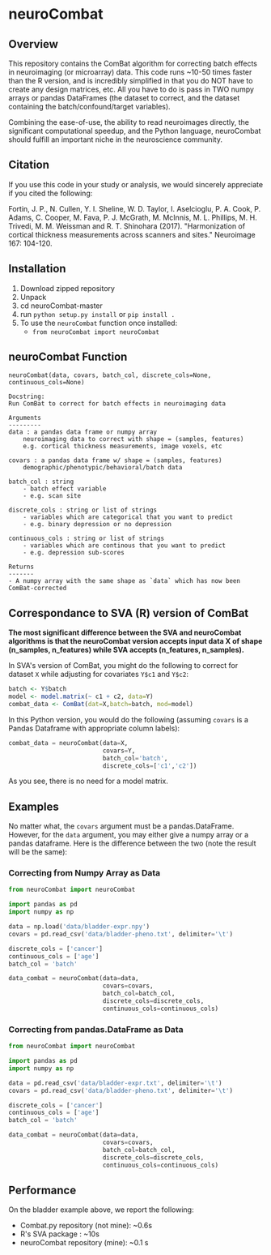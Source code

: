 # neuroCombat

## Overview
This repository contains the ComBat algorithm for correcting batch effects in neuroimaging (or microarray) data. This code runs ~10-50 times faster than the R version, and is incredibly simplified in that you do NOT have to create any design matrices, etc. All you have to do is pass in TWO numpy arrays or pandas DataFrames (the dataset to correct, and the dataset containing the batch/confound/target variables).

Combining the ease-of-use, the ability to read neuroimages directly, the significant computational speedup, and the Python language, neuroCombat should fulfill an important niche in the neuroscience community.

## Citation
If you use this code in your study or analysis, we would sincerely appreciate if you
cited the following:

Fortin, J. P., N. Cullen, Y. I. Sheline, W. D. Taylor, I. Aselcioglu, P. A. Cook, P. Adams, C. Cooper, M. Fava, P. J. McGrath, M. McInnis, M. L. Phillips, M. H. Trivedi, M. M. Weissman and R. T. Shinohara (2017). "Harmonization of cortical thickness measurements across scanners and sites." Neuroimage 167: 104-120.


## Installation
1. Download zipped repository
2. Unpack
3. cd neuroCombat-master
4. run `python setup.py install` or `pip install .`
5. To use the `neuroCombat` function once installed:
    - `from neuroCombat import neuroCombat`

## neuroCombat Function

```
neuroCombat(data, covars, batch_col, discrete_cols=None, continuous_cols=None)

Docstring:
Run ComBat to correct for batch effects in neuroimaging data

Arguments
---------
data : a pandas data frame or numpy array
    neuroimaging data to correct with shape = (samples, features)
    e.g. cortical thickness measurements, image voxels, etc

covars : a pandas data frame w/ shape = (samples, features)
    demographic/phenotypic/behavioral/batch data 
    
batch_col : string
    - batch effect variable
    - e.g. scan site

discrete_cols : string or list of strings
    - variables which are categorical that you want to predict
    - e.g. binary depression or no depression

continuous_cols : string or list of strings
    - variables which are continous that you want to predict
    - e.g. depression sub-scores

Returns
-------
- A numpy array with the same shape as `data` which has now been ComBat-corrected
```

## Correspondance to SVA (R) version of ComBat

<b> The most significant difference between the SVA and neuroCombat algorithms is that the neuroCombat version accepts input data X of shape (n_samples, n_features) while SVA accepts (n_features, n_samples).</b>

In SVA's version of ComBat, you might do the following to correct for dataset `X` while adjusting for covariates `Y$c1` and `Y$c2`:

```R
batch <- Y$batch
model <- model.matrix(~ c1 + c2, data=Y)
combat_data <- ComBat(dat=X,batch=batch, mod=model)
```

In this Python version, you would do the following (assuming `covars` is a Pandas Dataframe with appropriate column labels):

```Python
combat_data = neuroCombat(data=X, 
                          covars=Y, 
                          batch_col='batch', 
                          discrete_cols=['c1','c2'])
```

As you see, there is no need for a model matrix. 


## Examples

No matter what, the `covars` argument must be a pandas.DataFrame. However, for the `data` argument, you may
either give a numpy array or a pandas dataframe. Here is the difference between the two (note the result
will be the same):

### Correcting from Numpy Array as Data
```python
from neuroCombat import neuroCombat

import pandas as pd
import numpy as np

data = np.load('data/bladder-expr.npy')
covars = pd.read_csv('data/bladder-pheno.txt', delimiter='\t')

discrete_cols = ['cancer']
continuous_cols = ['age']
batch_col = 'batch'

data_combat = neuroCombat(data=data,
                          covars=covars,
                          batch_col=batch_col,
                          discrete_cols=discrete_cols,
                          continuous_cols=continuous_cols)
```

### Correcting from pandas.DataFrame as Data
```python
from neuroCombat import neuroCombat

import pandas as pd
import numpy as np

data = pd.read_csv('data/bladder-expr.txt', delimiter='\t')
covars = pd.read_csv('data/bladder-pheno.txt', delimiter='\t')

discrete_cols = ['cancer']
continuous_cols = ['age']
batch_col = 'batch'

data_combat = neuroCombat(data=data,
                          covars=covars,
                          batch_col=batch_col,
                          discrete_cols=discrete_cols,
                          continuous_cols=continuous_cols)
```

## Performance
On the bladder example above, we report the following:

- Combat.py repository (not mine): ~0.6s
- R's SVA package : ~10s
- neuroCombat repository (mine): ~0.1 s